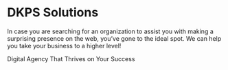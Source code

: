 # DKPS Solutions

In case you are searching for an organization to assist you with making a surprising presence on the web, you’ve gone to the ideal spot. We can help you take your business to a higher level!

Digital Agency That Thrives on Your Success

